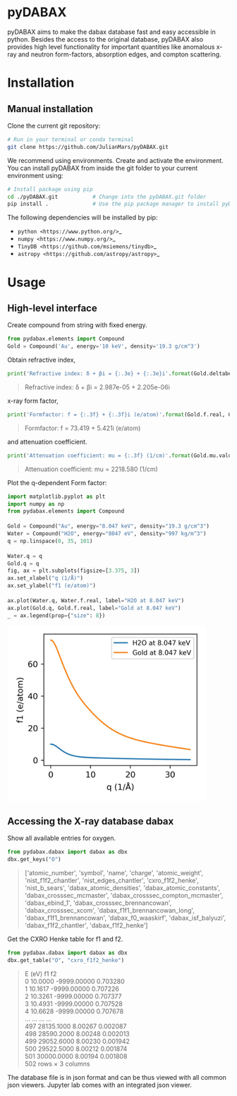 pyDABAX
=======


pyDABAX aims to make the dabax database fast and easy accessible in python. Besides the access to the original
database, pyDABAX also provides high level functionality for important quantities like anomalous x-ray and neutron
form-factors, absorption edges, and compton scattering.


Installation
===========

Manual installation
----------------------
Clone the current git repository:

```bash
# Run in your terminal or conda terminal
git clone https://github.com/JulianMars/pyDABAX.git
```

We recommend using environments. Create and activate the environment.
You can install pyDABAX from inside the git folder to your current environment using:

```bash
# Install package using pip
cd ./pyDABAX.git           # Change into the pyDABAX.git folder
pip install .              # Use the pip package manager to install pyDABAX in your current python environment
```

The following dependencies will be installed by pip:

-  `python <https://www.python.org/>`_
-  `numpy <https://www.numpy.org/>`_
-  `TinyDB <https://github.com/msiemens/tinydb>`_
-  `astropy <https://github.com/astropy/astropy>`_

Usage
=====

High-level interface
--------------------

Create compound from string with fixed energy.
```python
from pydabax.elements import Compound
Gold = Compound('Au', energy='10 keV', density='19.3 g/cm^3')
```

Obtain refractive index,
```python
print('Refractive index: δ + βi = {:.3e} + {:.3e}i'.format(Gold.deltabeta.real, Gold.deltabeta.imag))
```
>Refractive index: δ + βi = 2.987e-05 + 2.205e-06i

x-ray form factor,
```python
print('Formfactor: f = {:.3f} + {:.3f}i (e/atom)'.format(Gold.f.real, Gold.f.imag))
```
>Formfactor: f = 73.419 + 5.421i (e/atom)

and attenuation coefficient.
```python
print('Attenuation coefficient: mu = {:.3f} (1/cm)'.format(Gold.mu.value))
```
>Attenuation coefficient: mu = 2218.580 (1/cm)

Plot the q-dependent Form factor:
```python
import matplotlib.pyplot as plt
import numpy as np
from pydabax.elements import Compound

Gold = Compound("Au", energy="8.047 keV", density="19.3 g/cm^3")
Water = Compound("H2O", energy="8047 eV", density="997 kg/m^3")
q = np.linspace(0, 35, 101)

Water.q = q
Gold.q = q
fig, ax = plt.subplots(figsize=[3.375, 3])
ax.set_xlabel("q (1/Å)")
ax.set_ylabel("f1 (e/atom)")

ax.plot(Water.q, Water.f.real, label="H2O at 8.047 keV")
ax.plot(Gold.q, Gold.f.real, label="Gold at 8.047 keV")
_ = ax.legend(prop={"size": 8})
```

<img src="./blob/formfactor.jpg" alt="formfactor" width="450"/>

Accessing the X-ray database dabax
---------------------------------

Show all available entries for oxygen.
```python
from pydabax.dabax import dabax as dbx
dbx.get_keys("O")
```
>['atomic_number',
 'symbol',
 'name',
 'charge',
 'atomic_weight',
 'nist_f1f2_chantler',
 'nist_edges_chantler',
 'cxro_f1f2_henke',
 'nist_b_sears',
 'dabax_atomic_densities',
 'dabax_atomic_constants',
 'dabax_crosssec_mcmaster',
 'dabax_crosssec_compton_mcmaster',
 'dabax_ebind_1',
 'dabax_crosssec_brennancowan',
 'dabax_crosssec_xcom',
 'dabax_f1f1_brennancowan_long',
 'dabax_f1f1_brennancowan',
 'dabax_f0_waaskirf',
 'dabax_isf_balyuzi',
 'dabax_f1f2_chantler',
 'dabax_f1f2_henke']

Get the CXRO Henke table for f1 and f2.
```python
from pydabax.dabax import dabax as dbx
dbx.get_table("O", "cxro_f1f2_henke")
```


>E (eV)	f1	f2  
0	10.0000	-9999.00000	0.703280  
1	10.1617	-9999.00000	0.707226  
2	10.3261	-9999.00000	0.707377  
3	10.4931	-9999.00000	0.707528  
4	10.6628	-9999.00000	0.707678  
...	...	...	...  
497	28135.1000	8.00267	0.002087  
498	28590.2000	8.00248	0.002013  
499	29052.6000	8.00230	0.001942  
500	29522.5000	8.00212	0.001874  
501	30000.0000	8.00194	0.001808  
502 rows × 3 columns  


The database file is in json format and can be thus viewed with all common json viewers.
Jupyter lab comes with an integrated json viewer.  